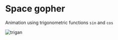 # Space gopher

Animation using trigonometric functions `sin` and `cos`

![trigan](/info/gifs/trigan-rotate.gif)